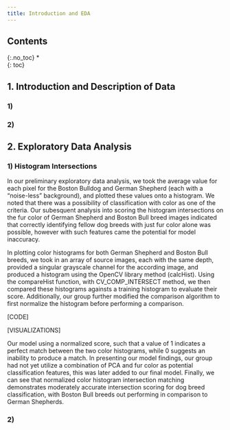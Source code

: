 ```yaml
---
title: Introduction and EDA
---
```


## Contents
{:.no_toc}
*  
{: toc}



## 1. Introduction and Description of Data

### 1) 

### 2) 

## 2. Exploratory Data Analysis

### 1) Histogram Intersections

In our preliminary exploratory data analysis, we took the average value for each pixel for the Boston Bulldog and German Shepherd (each with a “noise-less” background), and plotted these values onto a histogram. We noted that there was a possibility of classification with color as one of the criteria. Our subesquent analysis into scoring the histogram intersections on the fur color of German Shepherd and Boston Bull breed images indicated that correctly identifying fellow dog breeds with just fur color alone was possible, however with such features came the potential for model inaccuracy.

In plotting color histograms for both German Shepherd and Boston Bull breeds, we took in an array of source images, each with the same depth, provided a singular grayscale channel for the according image, and produced a histogram using the OpenCV library method (calcHist). Using the compareHist function, with CV_COMP_INTERSECT method, we then compared these histograms againsts a training histogram to evaluate their score. Additionally, our group further modified the comparison algorithm to first normalize the histogram before performing a comparison. 

[CODE]

[VISUALIZATIONS]

Our model using a normalized score, such that a value of 1 indicates a perfect match between the two color histograms, while 0 suggests an inability to produce a match. In presenting our model findings, our group had not yet utilize a combination of PCA and fur color as potential classification features, this was later added to our final model. Finally, we can see that normalized color histogram intersection matching demonstrates moderately accurate intersection scoring for dog breed classification, with Boston Bull breeds out performing in comparison to German Shepherds.

### 2)
